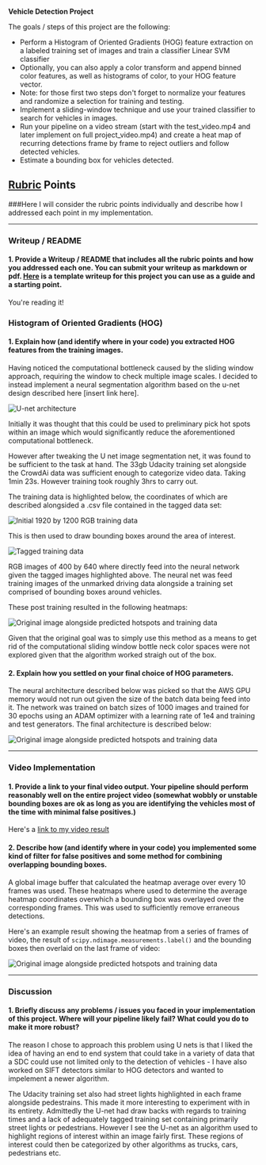 **Vehicle Detection Project**

The goals / steps of this project are the following:

* Perform a Histogram of Oriented Gradients (HOG) feature extraction on a labeled training set of images and train a classifier Linear SVM classifier
* Optionally, you can also apply a color transform and append binned color features, as well as histograms of color, to your HOG feature vector. 
* Note: for those first two steps don't forget to normalize your features and randomize a selection for training and testing.
* Implement a sliding-window technique and use your trained classifier to search for vehicles in images.
* Run your pipeline on a video stream (start with the test_video.mp4 and later implement on full project_video.mp4) and create a heat map of recurring detections frame by frame to reject outliers and follow detected vehicles.
* Estimate a bounding box for vehicles detected.

[//]: # (Image References)
[image1]: ./report_images/u-net-architecture.png
[image2]: .report_images/training_data.png
[image3]: ./report_images/more_training_data2.png
[image4]: ./report_images/Predictions.png
[image5]: ./report_images/Network_Architecture.png
[image6]: ./report_images/last_frame.png
[image7]: ./examples/output_bboxes.png
[video1]: ./project_video.mp4

## [Rubric](https://review.udacity.com/#!/rubrics/513/view) Points
###Here I will consider the rubric points individually and describe how I addressed each point in my implementation.  

---
### Writeup / README

#### 1. Provide a Writeup / README that includes all the rubric points and how you addressed each one.  You can submit your writeup as markdown or pdf.  [Here](https://github.com/udacity/CarND-Vehicle-Detection/blob/master/writeup_template.md) is a template writeup for this project you can use as a guide and a starting point.  

You're reading it!

### Histogram of Oriented Gradients (HOG)

#### 1. Explain how (and identify where in your code) you extracted HOG features from the training images.

Having noticed the computational bottleneck caused by the sliding window approach, requiring the window to check multiple image scales. I decided to instead implement a neural segmentation algorithm based on the u-net design described here [insert link here]. 

![U-net architecture][image1]

Initially it was thought that this could be used to preliminary pick hot spots within an image which would significantly reduce the aforementioned computational bottleneck.

However after tweaking the U net image segmentation net, it was found to be sufficient to the task at hand. The 33gb Udacity training set alongside the CrowdAi data was sufficient enough to categorize video data. Taking 1min 23s. However training took roughly 3hrs to carry out.

The training data is highlighted below, the coordinates of which are described alongsided a .csv file contained in the tagged data set:

![Initial 1920 by 1200 RGB training data][image2]

This is then used to draw bounding boxes around the area of interest.

![Tagged training data][image3]

RGB images of 400 by 640 where directly feed into the neural network given the tagged images highlighted above. The neural net was feed training images of the unmarked driving data alongside a training set comprised of bounding boxes around vehicles.

These post training resulted in the following heatmaps:

![Original image alongside predicted hotspots and training data][image4]

Given that the original goal was to simply use this method as a means to get rid of the computational sliding window bottle neck
color spaces were not explored given that the algorithm worked straigh out of the box.

#### 2. Explain how you settled on your final choice of HOG parameters.

The neural architecture described below was picked so that the AWS GPU memory would not run out given the size of the batch data being feed into it. The network was trained on batch sizes of 1000 images and trained for 30 epochs using an ADAM optimizer with a learning rate of 1e4 and training and test generators. The final architecture is described below:

![Original image alongside predicted hotspots and training data][image5]

---

### Video Implementation

#### 1. Provide a link to your final video output.  Your pipeline should perform reasonably well on the entire project video (somewhat wobbly or unstable bounding boxes are ok as long as you are identifying the vehicles most of the time with minimal false positives.)
Here's a [link to my video result](./project_video_output.mp4)


#### 2. Describe how (and identify where in your code) you implemented some kind of filter for false positives and some method for combining overlapping bounding boxes.

A global image buffer that calculated the heatmap average over every 10 frames was used. These heatmaps where used to determine the average heatmap coordinates overwhich a bounding box was overlayed over the corresponding frames. This was used to sufficiently remove erraneous detections.

Here's an example result showing the heatmap from a series of frames of video, the result of `scipy.ndimage.measurements.label()` and the bounding boxes then overlaid on the last frame of video:

![Original image alongside predicted hotspots and training data][image6]

---

### Discussion

#### 1. Briefly discuss any problems / issues you faced in your implementation of this project.  Where will your pipeline likely fail?  What could you do to make it more robust?

The reason I chose to approach this problem using U nets is that I liked the idea of having an end to end system that could take in a variety of data that a SDC could use not limited only to the detection of vehicles - I have also worked on SIFT detectors similar to HOG detectors and wanted to impelement a newer algorithm. 

The Udacity training set also had street lights highlighted in each frame alongside pedestrains. This made it more interesting to experiment with in its entirety. Admittedly the U-net had draw backs with regards to training times and a lack of adequately tagged training set containing primarily street lights or pedestrians. However I see the U-net as an algorithm used to highlight regions of interest within an image fairly first. These regions of interest could then be categorized by other algorithms as trucks, cars, pedestrians etc.

